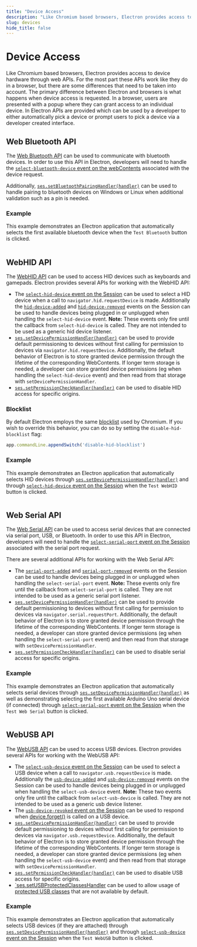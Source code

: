 ```yaml
---
title: "Device Access"
description: "Like Chromium based browsers, Electron provides access to device hardware through web APIs.  For the most part these APIs work like they do in a browser, but there are some differences that need to be taken into account.  The primary difference between Electron and browsers is what happens when device access is requested.  In a browser, users are presented with a popup where they can grant access to an individual device.  In Electron APIs are provided which can be used by a developer to either automatically pick a device or prompt users to pick a device via a developer created interface."
slug: devices
hide_title: false
---
```


# Device Access

Like Chromium based browsers, Electron provides access to device hardware
through web APIs.  For the most part these APIs work like they do in a browser,
but there are some differences that need to be taken into account.  The primary
difference between Electron and browsers is what happens when device access is
requested.  In a browser, users are presented with a popup where they can grant
access to an individual device.  In Electron APIs are provided which can be
used by a developer to either automatically pick a device or prompt users to
pick a device via a developer created interface.

## Web Bluetooth API

The [Web Bluetooth API](https://web.dev/bluetooth/) can be used to communicate
with bluetooth devices. In order to use this API in Electron, developers will
need to handle the [`select-bluetooth-device` event on the webContents](latest/api/web-contents.md#event-select-bluetooth-device)
associated with the device request.

Additionally, [`ses.setBluetoothPairingHandler(handler)`](latest/api/session.md#sessetbluetoothpairinghandlerhandler-windows-linux)
can be used to handle pairing to bluetooth devices on Windows or Linux when
additional validation such as a pin is needed.

### Example

This example demonstrates an Electron application that automatically selects
the first available bluetooth device when the `Test Bluetooth` button is
clicked.

```fiddle docs/latest/fiddles/features/web-bluetooth

```

## WebHID API

The [WebHID API](https://web.dev/hid/) can be used to access HID devices such
as keyboards and gamepads.  Electron provides several APIs for working with
the WebHID API:

* The [`select-hid-device` event on the Session](latest/api/session.md#event-select-hid-device)
  can be used to select a HID device when a call to
  `navigator.hid.requestDevice` is made.  Additionally the [`hid-device-added`](latest/api/session.md#event-hid-device-added)
  and [`hid-device-removed`](latest/api/session.md#event-hid-device-removed) events
  on the Session can be used to handle devices being plugged in or unplugged
  when handling the `select-hid-device` event.
  **Note:** These events only fire until the callback from `select-hid-device`
  is called.  They are not intended to be used as a generic hid device listener.
* [`ses.setDevicePermissionHandler(handler)`](latest/api/session.md#sessetdevicepermissionhandlerhandler)
  can be used to provide default permissioning to devices without first calling
  for permission to devices via `navigator.hid.requestDevice`.  Additionally,
  the default behavior of Electron is to store granted device permission through
  the lifetime of the corresponding WebContents.  If longer term storage is
  needed, a developer can store granted device permissions (eg when handling
  the `select-hid-device` event) and then read from that storage with
  `setDevicePermissionHandler`.
* [`ses.setPermissionCheckHandler(handler)`](latest/api/session.md#sessetpermissioncheckhandlerhandler)
  can be used to disable HID access for specific origins.

### Blocklist

By default Electron employs the same [blocklist](https://github.com/WICG/webhid/blob/main/blocklist.txt)
used by Chromium.  If you wish to override this behavior, you can do so by
setting the `disable-hid-blocklist` flag:

```js
app.commandLine.appendSwitch('disable-hid-blocklist')
```

### Example

This example demonstrates an Electron application that automatically selects
HID devices through [`ses.setDevicePermissionHandler(handler)`](latest/api/session.md#sessetdevicepermissionhandlerhandler)
and through [`select-hid-device` event on the Session](latest/api/session.md#event-select-hid-device)
when the `Test WebHID` button is clicked.

```fiddle docs/latest/fiddles/features/web-hid

```

## Web Serial API

The [Web Serial API](https://web.dev/serial/) can be used to access serial
devices that are connected via serial port, USB, or Bluetooth.  In order to use
this API in Electron, developers will need to handle the
[`select-serial-port` event on the Session](latest/api/session.md#event-select-serial-port)
associated with the serial port request.

There are several additional APIs for working with the Web Serial API:

* The [`serial-port-added`](latest/api/session.md#event-serial-port-added)
  and [`serial-port-removed`](latest/api/session.md#event-serial-port-removed) events
  on the Session can be used to handle devices being plugged in or unplugged
  when handling the `select-serial-port` event.
  **Note:** These events only fire until the callback from `select-serial-port`
  is called.  They are not intended to be used as a generic serial port
  listener.
* [`ses.setDevicePermissionHandler(handler)`](latest/api/session.md#sessetdevicepermissionhandlerhandler)
  can be used to provide default permissioning to devices without first calling
  for permission to devices via `navigator.serial.requestPort`.  Additionally,
  the default behavior of Electron is to store granted device permission through
  the lifetime of the corresponding WebContents.  If longer term storage is
  needed, a developer can store granted device permissions (eg when handling
  the `select-serial-port` event) and then read from that storage with
  `setDevicePermissionHandler`.
* [`ses.setPermissionCheckHandler(handler)`](latest/api/session.md#sessetpermissioncheckhandlerhandler)
  can be used to disable serial access for specific origins.

### Example

This example demonstrates an Electron application that automatically selects
serial devices through [`ses.setDevicePermissionHandler(handler)`](latest/api/session.md#sessetdevicepermissionhandlerhandler)
as well as demonstrating selecting the first available Arduino Uno serial device (if connected) through
[`select-serial-port` event on the Session](latest/api/session.md#event-select-serial-port)
when the `Test Web Serial` button is clicked.

```fiddle docs/latest/fiddles/features/web-serial

```

## WebUSB API

The [WebUSB API](https://web.dev/usb/) can be used to access USB devices.
Electron provides several APIs for working with the WebUSB API:

* The [`select-usb-device` event on the Session](latest/api/session.md#event-select-usb-device)
  can be used to select a USB device when a call to
  `navigator.usb.requestDevice` is made.  Additionally the [`usb-device-added`](latest/api/session.md#event-usb-device-added)
  and [`usb-device-removed`](latest/api/session.md#event-usb-device-removed) events
  on the Session can be used to handle devices being plugged in or unplugged
  when handling the `select-usb-device` event.
  **Note:** These two events only fire until the callback from `select-usb-device`
  is called.  They are not intended to be used as a generic usb device listener.
* The [`usb-device-revoked` event on the Session](latest/api/session.md#event-usb-device-revoked) can
  be used to respond when [device.forget()](https://developer.chrome.com/articles/usb/#revoke-access)
  is called on a USB device.
* [`ses.setDevicePermissionHandler(handler)`](latest/api/session.md#sessetdevicepermissionhandlerhandler)
  can be used to provide default permissioning to devices without first calling
  for permission to devices via `navigator.usb.requestDevice`.  Additionally,
  the default behavior of Electron is to store granted device permission through
  the lifetime of the corresponding WebContents.  If longer term storage is
  needed, a developer can store granted device permissions (eg when handling
  the `select-usb-device` event) and then read from that storage with
  `setDevicePermissionHandler`.
* [`ses.setPermissionCheckHandler(handler)`](latest/api/session.md#sessetpermissioncheckhandlerhandler)
  can be used to disable USB access for specific origins.
* [`ses.setUSBProtectedClassesHandler](latest/api/session.md#sessetusbprotectedclasseshandlerhandler)
  can be used to allow usage of [protected USB classes](https://wicg.github.io/webusb/#usbinterface-interface) that are not available by default.

### Example

This example demonstrates an Electron application that automatically selects
USB devices (if they are attached) through [`ses.setDevicePermissionHandler(handler)`](latest/api/session.md#sessetdevicepermissionhandlerhandler)
and through [`select-usb-device` event on the Session](latest/api/session.md#event-select-usb-device)
when the `Test WebUSB` button is clicked.

```fiddle docs/latest/fiddles/features/web-usb

```
